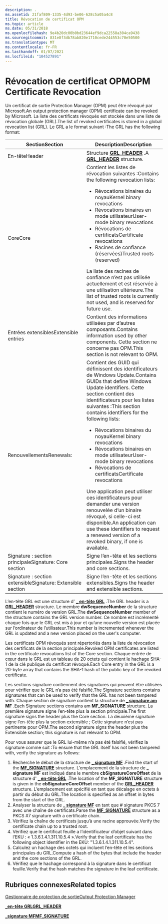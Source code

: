 ```yaml
---
description: .
ms.assetid: 21faf809-1335-4d93-be06-628c5a05a4c8
title: Révocation de certificat OPM
ms.topic: article
ms.date: 05/31/2018
ms.openlocfilehash: 9e4b20dc00b0bd23644ef9dca22558a304ca9438
ms.sourcegitcommit: 831e8f3db78ab820e1710cede244553c70e50500
ms.translationtype: MT
ms.contentlocale: fr-FR
ms.lasthandoff: 01/07/2021
ms.locfileid: "104527891"
---
```

# <a name="opm-certificate-revocation"></a><span data-ttu-id="41e86-103">Révocation de certificat OPM</span><span class="sxs-lookup"><span data-stu-id="41e86-103">OPM Certificate Revocation</span></span>

<span data-ttu-id="41e86-104">Un certificat de sortie Protection Manager (OPM) peut être révoqué par Microsoft.</span><span class="sxs-lookup"><span data-stu-id="41e86-104">An output protection manager (OPM) certificate can be revoked by Microsoft.</span></span> <span data-ttu-id="41e86-105">La liste des certificats révoqués est stockée dans une liste de révocation globale (GRL).</span><span class="sxs-lookup"><span data-stu-id="41e86-105">The list of revoked certificates is stored in a global revocation list (GRL).</span></span> <span data-ttu-id="41e86-106">Le GRL a le format suivant :</span><span class="sxs-lookup"><span data-stu-id="41e86-106">The GRL has the following format:</span></span>



<table>
<colgroup>
<col style="width: 50%" />
<col style="width: 50%" />
</colgroup>
<thead>
<tr class="header">
<th><span data-ttu-id="41e86-107">Section</span><span class="sxs-lookup"><span data-stu-id="41e86-107">Section</span></span></th>
<th><span data-ttu-id="41e86-108">Description</span><span class="sxs-lookup"><span data-stu-id="41e86-108">Description</span></span></th>
</tr>
</thead>
<tbody>
<tr class="odd">
<td><span data-ttu-id="41e86-109">En-tête</span><span class="sxs-lookup"><span data-stu-id="41e86-109">Header</span></span></td>
<td><span data-ttu-id="41e86-110">Structure <a href="grl-header.md"><strong>GRL_HEADER</strong></a> .</span><span class="sxs-lookup"><span data-stu-id="41e86-110">A <a href="grl-header.md"><strong>GRL_HEADER</strong></a> structure.</span></span></td>
</tr>
<tr class="even">
<td><span data-ttu-id="41e86-111">Core</span><span class="sxs-lookup"><span data-stu-id="41e86-111">Core</span></span></td>
<td><span data-ttu-id="41e86-112">Contient les listes de révocation suivantes :</span><span class="sxs-lookup"><span data-stu-id="41e86-112">Contains the following revocation lists:</span></span>
<ul>
<li><span data-ttu-id="41e86-113">Révocations binaires du noyau</span><span class="sxs-lookup"><span data-stu-id="41e86-113">Kernel binary revocations</span></span></li>
<li><span data-ttu-id="41e86-114">Révocations binaires en mode utilisateur</span><span class="sxs-lookup"><span data-stu-id="41e86-114">User-mode binary revocations</span></span></li>
<li><span data-ttu-id="41e86-115">Révocations de certificats</span><span class="sxs-lookup"><span data-stu-id="41e86-115">Certificate revocations</span></span></li>
<li><span data-ttu-id="41e86-116">Racines de confiance (réservées)</span><span class="sxs-lookup"><span data-stu-id="41e86-116">Trusted roots (reserved)</span></span></li>
</ul>
<span data-ttu-id="41e86-117">La liste des racines de confiance n’est pas utilisée actuellement et est réservée à une utilisation ultérieure.</span><span class="sxs-lookup"><span data-stu-id="41e86-117">The list of trusted roots is currently not used, and is reserved for future use.</span></span></td>
</tr>
<tr class="odd">
<td><span data-ttu-id="41e86-118">Entrées extensibles</span><span class="sxs-lookup"><span data-stu-id="41e86-118">Extensible entries</span></span></td>
<td><span data-ttu-id="41e86-119">Contient des informations utilisées par d’autres composants.</span><span class="sxs-lookup"><span data-stu-id="41e86-119">Contains information used by other components.</span></span> <span data-ttu-id="41e86-120">Cette section ne concerne pas OPM.</span><span class="sxs-lookup"><span data-stu-id="41e86-120">This section is not relevant to OPM.</span></span></td>
</tr>
<tr class="even">
<td><span data-ttu-id="41e86-121">Renouvellements</span><span class="sxs-lookup"><span data-stu-id="41e86-121">Renewals:</span></span></td>
<td><span data-ttu-id="41e86-122">Contient des GUID qui définissent des identificateurs de Windows Update.</span><span class="sxs-lookup"><span data-stu-id="41e86-122">Contains GUIDs that define Windows Update identifiers.</span></span> <span data-ttu-id="41e86-123">Cette section contient des identificateurs pour les listes suivantes :</span><span class="sxs-lookup"><span data-stu-id="41e86-123">This section contains identifiers for the following lists:</span></span>
<ul>
<li><span data-ttu-id="41e86-124">Révocations binaires du noyau</span><span class="sxs-lookup"><span data-stu-id="41e86-124">Kernel binary revocations</span></span></li>
<li><span data-ttu-id="41e86-125">Révocations binaires en mode utilisateur</span><span class="sxs-lookup"><span data-stu-id="41e86-125">User-mode binary revocations</span></span></li>
<li><span data-ttu-id="41e86-126">Révocations de certificats</span><span class="sxs-lookup"><span data-stu-id="41e86-126">Certificate revocations</span></span></li>
</ul>
<span data-ttu-id="41e86-127">Une application peut utiliser ces identificateurs pour demander une version renouvelée d’un binaire révoqué, si celle-ci est disponible.</span><span class="sxs-lookup"><span data-stu-id="41e86-127">An application can use these identifiers to request a renewed version of a revoked binary, if one is available.</span></span></td>
</tr>
<tr class="odd">
<td><span data-ttu-id="41e86-128">Signature : section principale</span><span class="sxs-lookup"><span data-stu-id="41e86-128">Signature: Core section</span></span></td>
<td><span data-ttu-id="41e86-129">Signe l’en-tête et les sections principales.</span><span class="sxs-lookup"><span data-stu-id="41e86-129">Signs the header and core sections.</span></span></td>
</tr>
<tr class="even">
<td><span data-ttu-id="41e86-130">Signature : section extensible</span><span class="sxs-lookup"><span data-stu-id="41e86-130">Signature: Extensible section</span></span></td>
<td><span data-ttu-id="41e86-131">Signe l’en-tête et les sections extensibles.</span><span class="sxs-lookup"><span data-stu-id="41e86-131">Signs the header and extensible sections.</span></span></td>
</tr>
</tbody>
</table>



 

<span data-ttu-id="41e86-132">L’en-tête GRL est une structure d' [**\_ en-tête GRL**](grl-header.md) .</span><span class="sxs-lookup"><span data-stu-id="41e86-132">The GRL header is a [**GRL\_HEADER**](grl-header.md) structure.</span></span> <span data-ttu-id="41e86-133">Le membre **dwSequenceNumber** de la structure contient le numéro de version GRL.</span><span class="sxs-lookup"><span data-stu-id="41e86-133">The **dwSequenceNumber** member of the structure contains the GRL version number.</span></span> <span data-ttu-id="41e86-134">Ce nombre est incrémenté chaque fois que le GRL est mis à jour et qu’une nouvelle version est placée sur l’ordinateur de l’utilisateur.</span><span class="sxs-lookup"><span data-stu-id="41e86-134">This number is incremented whenever the GRL is updated and a new version placed on the user's computer.</span></span>

<span data-ttu-id="41e86-135">Les certificats OPM révoqués sont répertoriés dans la liste de révocation des certificats de la section principale.</span><span class="sxs-lookup"><span data-stu-id="41e86-135">Revoked OPM certificates are listed in the certificate revocations list of the Core section.</span></span> <span data-ttu-id="41e86-136">Chaque entrée de cœur dans le GRL est un tableau de 20 octets qui contient le hachage SHA-1 de la clé publique du certificat révoqué.</span><span class="sxs-lookup"><span data-stu-id="41e86-136">Each Core entry in the GRL is a 20-byte array that contains the SHA-1 hash of the public key of the revoked certificate.</span></span>

<span data-ttu-id="41e86-137">Les sections signature contiennent des signatures qui peuvent être utilisées pour vérifier que le GRL n’a pas été falsifié.</span><span class="sxs-lookup"><span data-stu-id="41e86-137">The Signature sections contains signatures that can be used to verify that the GRL has not been tampered with.</span></span> <span data-ttu-id="41e86-138">Chaque section de signature contient la structure de [**\_ signature am MF**](mf-signature.md) .</span><span class="sxs-lookup"><span data-stu-id="41e86-138">Each Signature sections contains am [**MF\_SIGNATURE**](mf-signature.md) structure.</span></span> <span data-ttu-id="41e86-139">La première signature signe l’en-tête plus la section principale.</span><span class="sxs-lookup"><span data-stu-id="41e86-139">The first signature signs the header plus the Core section.</span></span> <span data-ttu-id="41e86-140">La deuxième signature signe l’en-tête plus la section extensible ; Cette signature n’est pas pertinente pour OPM.</span><span class="sxs-lookup"><span data-stu-id="41e86-140">The second signature signs the header plus the Extensible section; this signature is not relevant to OPM.</span></span>

<span data-ttu-id="41e86-141">Pour vous assurer que le GRL lui-même n’a pas été falsifié, vérifiez la signature comme suit :</span><span class="sxs-lookup"><span data-stu-id="41e86-141">To ensure that the GRL itself has not been tampered with, verify the signature as follows:</span></span>

1.  <span data-ttu-id="41e86-142">Recherche le début de la structure de [**\_ signature MF**](mf-signature.md) .</span><span class="sxs-lookup"><span data-stu-id="41e86-142">Find the start of the [**MF\_SIGNATURE**](mf-signature.md) structure.</span></span> <span data-ttu-id="41e86-143">L’emplacement de la structure de **\_ signature MF** est indiqué dans le membre **cbSignatureCoreOffset** de la structure d' [**\_ en-tête GRL**](grl-header.md) .</span><span class="sxs-lookup"><span data-stu-id="41e86-143">The location of the **MF\_SIGNATURE** structure is given in the **cbSignatureCoreOffset** member of the [**GRL\_HEADER**](grl-header.md) structure.</span></span> <span data-ttu-id="41e86-144">L’emplacement est spécifié en tant que décalage en octets à partir du début du GRL.</span><span class="sxs-lookup"><span data-stu-id="41e86-144">The location is specified as an offset in bytes from the start of the GRL.</span></span>
2.  <span data-ttu-id="41e86-145">Analyser la structure de [**\_ signature MF**](mf-signature.md) en tant que \# signature PKCS 7 avec une chaîne de certificats.</span><span class="sxs-lookup"><span data-stu-id="41e86-145">Parse the [**MF\_SIGNATURE**](mf-signature.md) structure as a PKCS \#7 signature with a certificate chain.</span></span>
3.  <span data-ttu-id="41e86-146">Vérifiez la chaîne de certificats jusqu’à une racine approuvée.</span><span class="sxs-lookup"><span data-stu-id="41e86-146">Verify the certificate chain up to a trusted root.</span></span>
4.  <span data-ttu-id="41e86-147">Vérifiez que le certificat feuille a l’identificateur d’objet suivant dans l’EKU : « 1.3.6.1.4.1.311.10.5.4 ».</span><span class="sxs-lookup"><span data-stu-id="41e86-147">Verify that the leaf certificate has the following object identifier in the EKU: "1.3.6.1.4.1.311.10.5.4".</span></span>
5.  <span data-ttu-id="41e86-148">Calculez un hachage des octets qui incluent l’en-tête et les sections principales du GRL.</span><span class="sxs-lookup"><span data-stu-id="41e86-148">Compute a hash of the bytes that include the header and the core sections of the GRL.</span></span>
6.  <span data-ttu-id="41e86-149">Vérifiez que le hachage correspond à la signature dans le certificat feuille.</span><span class="sxs-lookup"><span data-stu-id="41e86-149">Verify that the hash matches the signature in the leaf certificate.</span></span>

## <a name="related-topics"></a><span data-ttu-id="41e86-150">Rubriques connexes</span><span class="sxs-lookup"><span data-stu-id="41e86-150">Related topics</span></span>

<dl> <dt>

[<span data-ttu-id="41e86-151">Gestionnaire de protection de sortie</span><span class="sxs-lookup"><span data-stu-id="41e86-151">Output Protection Manager</span></span>](output-protection-manager.md)
</dt> <dt>

[<span data-ttu-id="41e86-152">**\_en-tête GRL**</span><span class="sxs-lookup"><span data-stu-id="41e86-152">**GRL\_HEADER**</span></span>](grl-header.md)
</dt> <dt>

[<span data-ttu-id="41e86-153">**\_signature MF**</span><span class="sxs-lookup"><span data-stu-id="41e86-153">**MF\_SIGNATURE**</span></span>](mf-signature.md)
</dt> </dl>

 

 



